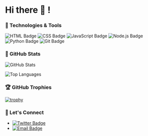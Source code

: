 # Hi there 👋 !

### 🔧 Technologies & Tools
![HTML Badge](https://img.shields.io/badge/-HTML5-E34F26?style=flat&logo=html5&logoColor=white)
![CSS Badge](https://img.shields.io/badge/-CSS3-1572B6?style=flat&logo=css3&logoColor=white)
![JavaScript Badge](https://img.shields.io/badge/-JavaScript-F7DF1E?style=flat&logo=javascript&logoColor=black)
![Node.js Badge](https://img.shields.io/badge/-Node.js-339933?style=flat&logo=node.js&logoColor=white)
![Python Badge](https://img.shields.io/badge/-Python-3776AB?style=flat&logo=python&logoColor=white)
![Git Badge](https://img.shields.io/badge/-Git-F05032?style=flat&logo=git&logoColor=white)

### 🌟 GitHub Stats
![GitHub Stats](https://github-readme-stats.vercel.app/api?username=kutu48&show_icons=true&theme=radical)

![Top Languages](https://github-readme-stats.vercel.app/api/top-langs/?username=kutu48&layout=compact&theme=radical)

### 🏆 GitHub Trophies
[![trophy](https://github-profile-trophy.vercel.app/?username=your-username&theme=onedark)](https://github.com/ryo-ma/github-profile-trophy)


### 💬 Let's Connect
- [![Twitter Badge](https://img.shields.io/badge/-Twitter-1DA1F2?style=flat&logo=twitter&logoColor=white)](https://twitter.com/kutumaldini)
- [![Email Badge](https://img.shields.io/badge/-Email-D14836?style=flat&logo=gmail&logoColor=white)](mailto:jajanebay@gmail.com)

